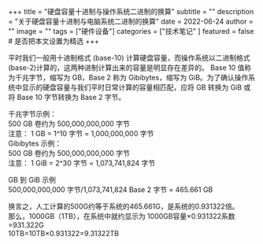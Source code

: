 +++
title = "硬盘容量十进制与操作系统二进制的换算"
subtitle = ""
description = "关于硬盘容量十进制与电脑系统二进制的换算"
date = 2022-06-24
author = ""
image = ""
tags =  ["硬件设备"]
categories = ["技术笔记" ]
featured = false # 是否把本文设置为精选
+++

平时我们一般用十进制格式 (base-10) 计算硬盘容量，而操作系统以二进制格式 (base-2)计算的，这两种进制计算出来的容量是明显存在差异的。
Base 10 值称为千兆字节，缩写为 GB，Base 2 称为 Gibibytes，缩写为 GiB。为了确认操作系统中显示的硬盘容量与我们平时日常计算的容量相匹配，应将 GB 转换为 GiB 或将 Base 10 字节转换为 Base 2 字节。

千兆字节示例：  
500 GB 卷约为 500,000,000,000 字节  
注意：  1 GB = 1^10 字节 = 1,000,000,000 字节  
Gibibytes 示例：  
500 GB 卷约为 500,000,000,000 字节  
注意： 1 GiB = 2^30 字节 = 1,073,741,824 字节

GB 到 GiB 示例  
500,000,000,000 字节/1,073,741,824 Base 2 字节 = 465.661 GB

换言之，人工计算的500G约等于系统的465.661G，是系统的0.931322倍。  
那么，1000GB（1TB），在系统中就约显示为 1000GB容量×0.931322系数=931.322G  
10TB=10TB×0.931322=9.31322TB


